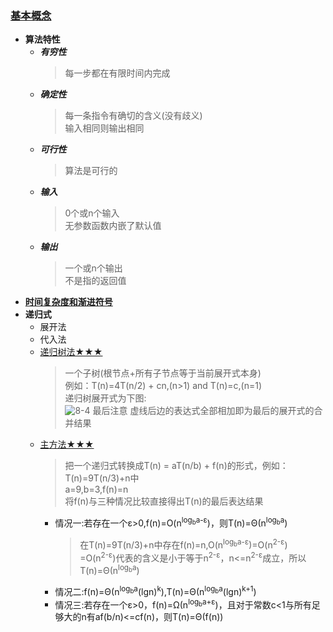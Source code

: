 ### [基本概念](https://www.bilibili.com/video/av7134874/?p=6)
  + **算法特性**
    + ***有穷性***
      > 每一步都在有限时间内完成
    + ***确定性***
      > 每一条指令有确切的含义(没有歧义)<br>
        输入相同则输出相同
    + ***可行性***
      > 算法是可行的<br>
    + ***输入***
      > 0个或n个输入<br>
        无参数函数内嵌了默认值
    + ***输出***
      > 一个或n个输出<br>
        不是指的返回值
  + [**时间复杂度和渐进符号**](https://github.com/flysafely/Software-Design-Engineer-Note/blob/master/%E7%AC%AC%E5%85%AB%E7%AB%A0-%E7%AE%97%E6%B3%95%E8%AE%BE%E8%AE%A1%E4%B8%8E%E5%88%86%E6%9E%90/8.*.1-%E6%97%B6%E9%97%B4%E5%A4%8D%E6%9D%82%E5%BA%A6.md)
  + **递归式**
    + 展开法
    + 代入法
    + [递归树法★★★](https://www.cnblogs.com/aademeng/articles/7044312.html)
      > 一个子树(根节点+所有子节点等于当前展开式本身)<br>
        例如：T(n)=4T(n/2) + cn,(n>1) and T(n)=c,(n=1)<br>
        递归树展开式为下图:<br>
      ![8-4](https://raw.githubusercontent.com/flysafely/Software-Design-Engineer-Note/master/%E7%AC%AC%E5%85%AB%E7%AB%A0-%E7%AE%97%E6%B3%95%E8%AE%BE%E8%AE%A1%E4%B8%8E%E5%88%86%E6%9E%90/%E6%9C%AC%E7%AB%A0%E5%9B%BE%E7%A4%BA/8-4.png)
      > 最后注意 虚线后边的表达式全部相加即为最后的展开式的合并结果
    + [主方法★★★](https://www.jianshu.com/p/d6b94dac001d)
      > 把一个递归式转换成T(n) = aT(n/b) + f(n)的形式，例如：T(n)=9T(n/3)+n中<br>
        a=9,b=3,f(n)=n<br>
        将f(n)与三种情况比较直接得出T(n)的最后表达结果
      + 情况一:若存在一个ε>0,f(n)=O(n<sup>log<sub>b</sub>a-ε</sup>)，则T(n)=Θ(n<sup>log<sub>b</sub>a</sup>)
        > 在T(n)=9T(n/3)+n中存在f(n)=n,O(n<sup>log<sub>b</sub>a-ε</sup>)=O(n<sup>2-ε</sup>)<br>
          =O(n<sup>2-ε</sup>)代表的含义是小于等于n<sup>2-ε</sup>，n<=n<sup>2-ε</sup>成立，所以T(n)=Θ(n<sup>log<sub>b</sub>a</sup>)
      + 情况二:f(n)=Θ(n<sup>log<sub>b</sub>a</sup>(lgn)<sup>k</sup>),T(n)=Θ(n<sup>log<sub>b</sub>a</sup>(lgn)<sup>k+1</sup>)
      + 情况三:若存在一个ε>0，f(n)=Ω(n<sup>log<sub>b</sub>a+ε</sup>)，且对于常数c<1与所有足够大的n有af(b/n)<=cf(n)，则T(n)=Θ(f(n))
